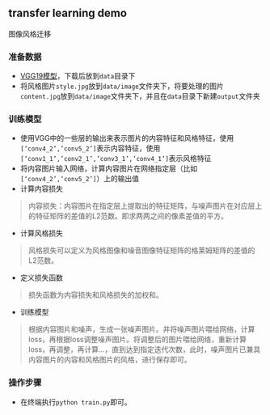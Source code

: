 ## transfer learning demo

图像风格迁移

### 准备数据

- [VGG19模型](http://www.vlfeat.org/matconvnet/models/beta16/imagenet-vgg-verydeep-19.mat)，下载后放到`data`目录下
- 将风格图片`style.jpg`放到`data/image`文件夹下，将要处理的图片`content.jpg`放到`data/image`文件夹下，并且在`data`目录下新建`output`文件夹

### 训练模型
- 使用VGG中的一些层的输出来表示图片的内容特征和风格特征，使用`[‘conv4_2’,’conv5_2’]`表示内容特征，使用`[‘conv1_1’,’conv2_1’,’conv3_1’,’conv4_1’]`表示风格特征
- 将内容图片输入网络，计算内容图片在网络指定层（比如`[‘conv4_2’,’conv5_2’]`）上的输出值
- 计算内容损失
> 内容损失：内容图片在指定层上提取出的特征矩阵，与噪声图片在对应层上的特征矩阵的差值的L2范数。即求两两之间的像素差值的平方。
- 计算风格损失
> 风格损失可以定义为风格图像和噪音图像特征矩阵的格莱姆矩阵的差值的L2范数。
- 定义损失函数
> 损失函数为内容损失和风格损失的加权和。
- 训练模型
> 根据内容图片和噪声，生成一张噪声图片。并将噪声图片喂给网络，计算loss，再根据loss调整噪声图片。将调整后的图片喂给网络，重新计算loss，再调整，再计算…，直到达到指定迭代次数，此时，噪声图片已兼具内容图片的内容和风格图片的风格，进行保存即可。

### 操作步骤
- 在终端执行`python train.py`即可。
